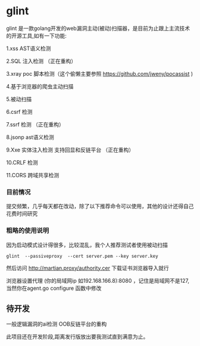 # glint
glint 是一款golang开发的web漏洞主动(被动)扫描器，是目前为止跟上主流技术的开源工具,如有一下功能:


1.xss AST语义检测

2.SQL 注入检测 （正在重构）

3.xray poc 脚本检测（这个偷懒主要参照 https://github.com/jweny/pocassist 
)

4.基于浏览器的爬虫主动扫描

5.被动扫描

6.csrf 检测

7.ssrf 检测 （正在重构）

8.jsonp ast语义检测

9.Xxe 实体注入检测 支持回显和反链平台 （正在重构）

10.CRLF 检测

11.CORS 跨域共享检测

### 目前情况
提交频繁，几乎每天都在改动，除了以下推荐命令可以使用，其他的设计还得自己花费时间研究

### 粗略的使用说明
因为启动模式设计得很多，比较混乱，我个人推荐测试者使用被动扫描

```shell
glint  --passiveproxy  --cert server.pem --key server.key
```
然后访问  http://martian.proxy/authority.cer 下载证书浏览器导入就行

浏览器设置代理 (你的局域网ip 如192.168.166.8):8080 ，记住是局域网不是127,当然你在agent.go configure 函数中修改

## 待开发
一般逻辑漏洞的ai检测
OOB反链平台的重构


此项目还在开发阶段,距离发行版放出要我测试直到满意为止。

